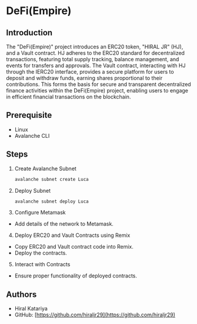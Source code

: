 # DeFi(Empire)

## Introduction

The "DeFi(Empire)" project introduces an ERC20 token, "HIRAL JR" (HJ), and a Vault contract. HJ adheres to the ERC20 standard for decentralized transactions, featuring total supply tracking, balance management, and events for transfers and approvals. The Vault contract, interacting with HJ through the IERC20 interface, provides a secure platform for users to deposit and withdraw funds, earning shares proportional to their contributions. This forms the basis for secure and transparent decentralized finance activities within the DeFi(Empire) project, enabling users to engage in efficient financial transactions on the blockchain.

## Prerequisite

- Linux
- Avalanche CLI

## Steps

1. Create Avalanche Subnet
   ```bash
   avalanche subnet create Luca
   ```
2. Deploy Subnet
   ```bash
   avalanche subnet deploy Luca
   ```
3. Configure Metamask

- Add details of the network to Metamask.

4. Deploy ERC20 and Vault Contracts using Remix

- Copy ERC20 and Vault contract code into Remix.
- Deploy the contracts.

5. Interact with Contracts

- Ensure proper functionality of deployed contracts.

## Authors

- Hiral Katariya
- GitHub: [https://github.com/hiraljr29](https://github.com/hiraljr29)
